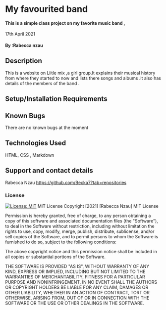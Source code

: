  # My favourited band
#### This is a simple class project on my favorite music band ,
  17th April 2021
#### By :Rabecca nzau 
## Description
This is a website on Liitle mix ,a girl group.It explains their musical history from where they started to now and lists there songs and albums .it also has details of the members of the band .
## Setup/Installation Requirements


## Known Bugs
There are no known bugs at the moment
## Technologies Used
HTML,
CSS ,
Markdown
## Support and contact details
Rabecca Nzau
https://github.com/Becka7?tab=repositories
### License
[![License: MIT](https://img.shields.io/badge/License-MIT-yellow.svg)](https://opensource.org/licenses/MIT)
MIT License
Copyright [2021] [Rabecca Nzau]
MIT License



Permission is hereby granted, free of charge, to any person obtaining a copy
of this software and associated documentation files (the "Software"), to deal
in the Software without restriction, including without limitation the rights
to use, copy, modify, merge, publish, distribute, sublicense, and/or sell
copies of the Software, and to permit persons to whom the Software is
furnished to do so, subject to the following conditions:

The above copyright notice and this permission notice shall be included in all
copies or substantial portions of the Software.

THE SOFTWARE IS PROVIDED "AS IS", WITHOUT WARRANTY OF ANY KIND, EXPRESS OR
IMPLIED, INCLUDING BUT NOT LIMITED TO THE WARRANTIES OF MERCHANTABILITY,
FITNESS FOR A PARTICULAR PURPOSE AND NONINFRINGEMENT. IN NO EVENT SHALL THE
AUTHORS OR COPYRIGHT HOLDERS BE LIABLE FOR ANY CLAIM, DAMAGES OR OTHER
LIABILITY, WHETHER IN AN ACTION OF CONTRACT, TORT OR OTHERWISE, ARISING FROM,
OUT OF OR IN CONNECTION WITH THE SOFTWARE OR THE USE OR OTHER DEALINGS IN THE
SOFTWARE.
 
